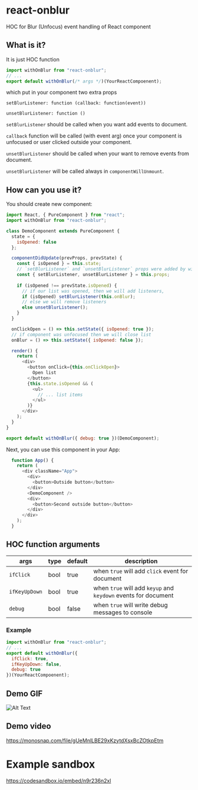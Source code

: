 # react-onblur
HOC for Blur (Unfocus) event handling of React component

## What is it?

It is just HOC function

```javascript
import withOnBlur from "react-onblur";
// ...
export default withOnBlur(/* args */)(YourReactCompoenent);
```

which put in your component two extra props
```
setBlurListener: function (callback: function(event))
```

```
unsetBlurListener: function ()
```

`setBlurListener` should be called when you want add events to document.

`callback` function will be called (with event arg) once your component is unfocused or user clicked outside your component.

`unsetBlurListener` should be called when your want to remove events from document.

`unsetBlurListener` will be called always in `componentWillUnmount`.

## How can you use it?

You should create new component:
```javascript
import React, { PureComponent } from "react";
import withOnBlur from "react-onblur";

class DemoComponent extends PureComponent {
  state = {
    isOpened: false
  };

  componentDidUpdate(prevProps, prevState) {
    const { isOpened } = this.state;
    // `setBlurListener` and `unsetBlurListener` props were added by withOnBlur
    const { setBlurListener, unsetBlurListener } = this.props;
        
    if (isOpened !== prevState.isOpened) {
      // if our list was opened, then we will add listeners,
      if (isOpened) setBlurListener(this.onBlur);
      // else we will remove listeners
      else unsetBlurListener();
    }
  }

  onClickOpen = () => this.setState({ isOpened: true });
  // if component was unfocused then we will close list
  onBlur = () => this.setState({ isOpened: false });

  render() {
    return (
      <div>
        <button onClick={this.onClickOpen}>
          Open list
        </button>
        {this.state.isOpened && (
          <ul>
            // ... list items
          </ul>
        )}
      </div>
    );
  }
}

export default withOnBlur({ debug: true })(DemoComponent);
```

Next, you can use this component in your App:
```javascript
  function App() {
    return (
      <div className="App">
        <div>
          <button>Outside button</button>
        </div>
        <DemoComponent />
        <div>
          <button>Second outside button</button>
        </div>
      </div>
    );
  }
```

## HOC function arguments
| args  | type | default | description |
| - | - | - | - |
| `ifClick` | bool | true | when `true` will add `click` event for document
| `ifKeyUpDown` | bool | true | when `true` will add `keyup` and `keydown` events for document
| `debug` | bool | false | when `true` will write debug messages to console

### Example
```javascript
import withOnBlur from "react-onblur";
// ...
export default withOnBlur({
  ifClick: true,
  ifKeyUpDown: false,
  debug: true
})(YourReactCompoenent);
```

## Demo GIF
![Alt Text](https://api.monosnap.com/rpc/file/download?id=lwfucbiDfpNR5lFegxxYpdH5WSnlfY)

## Demo video
https://monosnap.com/file/gUeMnlLBE29xKzytdXsxBcZOtkpEtm

# Example sandbox
https://codesandbox.io/embed/n9r236n2xl

